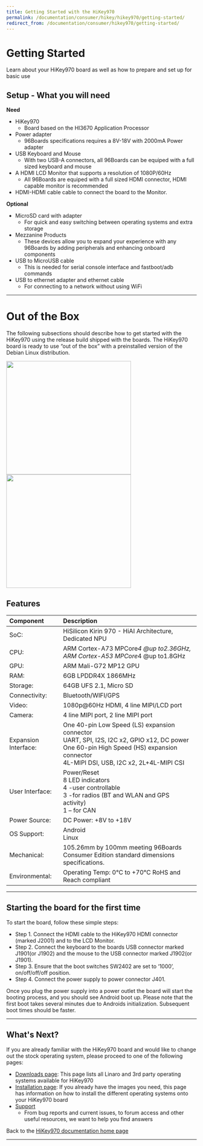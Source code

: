 ```yaml
---
title: Getting Started with the HiKey970
permalink: /documentation/consumer/hikey/hikey970/getting-started/
redirect_from: /documentation/consumer/hikey970/getting-started/
---
```


# Getting Started

Learn about your HiKey970 board as well as how to prepare and set up for basic use

## Setup - What you will need

**Need**
- HiKey970
   - Board based on the HI3670 Application Processor
- Power adapter
   - 96Boards specifications requires a 8V-18V with 2000mA Power adapter
- USB Keyboard and Mouse
   - With two USB-A connectors, all 96Boards can be equiped with a full sized keyboard and mouse
- A HDMI LCD Monitor that supports a resolution of 1080P/60Hz
   - All 96Boards are equiped with a full sized HDMI connector, HDMI capable monitor is recommended
- HDMI-HDMI cable cable to connect the board to the Monitor.

**Optional**
- MicroSD card with adapter
   - For quick and easy switching between operating systems and extra storage
- Mezzanine Products
   - These devices allow you to expand your experience with any 96Boards by adding peripherals and enhancing onboard components
- USB to MicroUSB cable
   - This is needed for serial console interface and fastboot/adb commands
- USB to ethernet adapter and ethernet cable
   - For connecting to a network without using WiFi

***

# Out of the Box

The following subsections should describe how to get started with the HiKey970 using the release build shipped with the boards. The HiKey970 board is ready to use “out of the box” with a preinstalled version of the Debian Linux distribution.

<img src="https://github.com/96boards/documentation/blob/master/consumer/hikey970/additional-docs/images/images-board/sd/hikey970-back-sd.png?raw=true" data-canonical-src="" width="330" height="300" />
<img src="https://github.com/96boards/documentation/blob/master/consumer/hikey970/additional-docs/images/images-board/sd/hikey970-front-sd.png?raw=true" data-canonical-src="" width="330" height="300" />

## Features

|   Component          |   Description                                                                                    |
|:---------------------|:-------------------------------------------------------------------------------------------------|
| SoC:                 | HiSilicon Kirin 970 - HiAI Architecture, Dedicated NPU                                           |
| CPU:                 | ARM Cortex-A73 MPCore*4 @up to2.36GHz, ARM Cortex-A53 MPCore*4 @up to1.8GHz                      |
| GPU:                 | ARM Mali-G72 MP12 GPU                                                                            |
| RAM:                 | 6GB LPDDR4X 1866MHz                                                                              |
| Storage:             | 64GB UFS 2.1, Micro SD                                                                           |
| Connectivity:        | Bluetooth/WIFI/GPS                                                                               |
| Video:               | 1080p@60Hz HDMI, 4 line MIPI/LCD port                                                            |
| Camera:              | 4 line MIPI port, 2 line MIPI port                                                               |
| Expansion Interface: | One 40-pin Low Speed (LS) expansion connector<br>UART, SPI, I2S, I2C x2, GPIO x12, DC power<br>One 60-pin High Speed (HS) expansion connector<br>4L-MIPI DSI, USB, I2C x2, 2L+4L-MIPI CSI                                        |
| User Interface:      | Power/Reset<br>8 LED indicators<br>4 -user controllable<br>3 -for radios (BT and WLAN and GPS activity)<br>1 – for CAN                                                                                                              |
| Power Source:        | DC Power: +8V to +18V                                                                            |
| OS Support:          | Android<br>Linux                                                                                 |
| Mechanical:          | 105.26mm by 100mm meeting 96Boards Consumer Edition standard dimensions specifications.          |
| Environmental:       | Operating Temp: 0°C to +70°C RoHS and Reach compliant                                            |


***

## Starting the board for the first time

To start the board, follow these simple steps:

- Step 1. Connect the HDMI cable to the HiKey970 HDMI connector (marked J2001) and to the LCD Monitor.
- Step 2. Connect the keyboard to the boards USB connector marked J1901(or J1902) and the mouse to the USB connector marked J1902(or J1901).
- Step 3. Ensure that the boot switches SW2402 are set to ‘1000’, on/off/off/off position.
- Step 4. Connect the power supply to power connector J401.

Once you plug the power supply into a power outlet the board will start the booting process, and you should see Android boot up.
Please note that the first boot takes several minutes due to Androids initialization. Subsequent boot times should be faster.

***

## What's Next?

If you are already familiar with the HiKey970 board and would like to change out the stock operating system, please proceed to one of the following pages:

- [Downloads page](../downloads/): This page lists all Linaro and 3rd party operating systems available for HiKey970
- [Installation page](../installation/): If you already have the images you need, this page has information on how to install the different operating systems onto your HiKey970 board
- [Support](../support/)
   - From bug reports and current issues, to forum access and other useful resources, we want to help you find answers

Back to the [HiKey970 documentation home page](../)

***   
